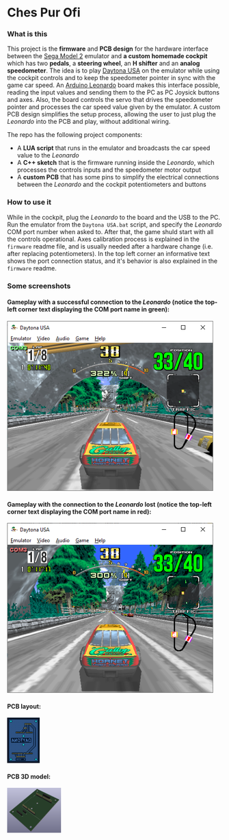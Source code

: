 # Ches Pur Ofi

### What is this
This project is the **firmware** and **PCB design** for the hardware interface between the [Sega Model 2](https://emulation.gametechwiki.com/index.php/Sega_Model_2) emulator and **a custom homemade cockpit** which has two **pedals**, a **steering wheel**, an **H shifter** and an **analog speedometer**. The idea is to play [Daytona USA](https://en.wikipedia.org/wiki/Daytona_USA) on the emulator while using the cockpit controls and to keep the speedometer pointer in sync with the game car speed. An [Arduino Leonardo](https://docs.arduino.cc/hardware/leonardo) board makes this interface possible, reading the input values and sending them to the PC as PC Joysick buttons and axes. Also, the board controls the servo that drives the speedometer pointer and processes the car speed value given by the emulator. A custom PCB design simplifies the setup process, allowing the user to just plug the *Leonardo* into the PCB and play, without additional wiring.  

The repo has the following project components:
- A **LUA script** that runs in the emulator and broadcasts the car speed value to the *Leonardo*
- A **C++ sketch** that is the firmware running inside the *Leonardo*, which processes the controls inputs and the speedometer motor output
- A **custom PCB** that has some pins to simplify the electrical connections between the *Leonardo* and the cockpit potentiometers and buttons

### How to use it
While in the cockpit, plug the *Leonardo* to the board and the USB to the PC. Run the emulator from the `Daytona USA.bat` script, and specify the *Leonardo* COM port number when asked to. After that, the game shuld start with all the controls operational. Axes calibration process is explained in the `firmware` readme file, and is usually needed after a hardware change (i.e. after replacing potentiometers). In the top left corner an informative text shows the port connection status, and it's behavior is also explained in the `firmware` readme.

### Some screenshots
#### Gameplay with a successful connection to the *Leonardo* (notice the top-left corner text displaying the COM port name in green):
![Gameplay with successful connection](./screenshots/screenshot1.png)  

#### Gameplay with the connection to the *Leonardo* lost (notice the top-left corner text displaying the COM port name in red):
![Gameplay with lost connection](./screenshots/screenshot2.png)  

#### PCB layout:
<img src="/screenshots/screenshot4.png" height="15%" width="15%">  

#### PCB 3D model:
<img src="/screenshots/screenshot3.png" height="25%" width="25%">  
